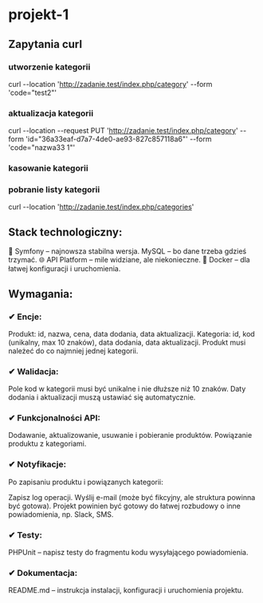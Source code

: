 # projekt-1

## Zapytania curl

### utworzenie kategorii

curl --location 'http://zadanie.test/index.php/category' --form 'code="test2"'

### aktualizacja kategorii

curl --location --request PUT 'http://zadanie.test/index.php/category' --form 'id="36a33eaf-d7a7-4de0-ae93-827c857118a6"' --form 'code="nazwa33 1"'

### kasowanie kategorii



### pobranie listy kategorii

curl --location 'http://zadanie.test/index.php/categories'

### 

## Stack technologiczny:

🚀 Symfony – najnowsza stabilna wersja. MySQL – bo dane trzeba gdzieś trzymać.
🌐 API Platform – mile widziane, ale niekonieczne. 🐳 Docker – dla łatwej konfiguracji i uruchomienia.

## Wymagania:

### ✔ Encje:
Produkt: id, nazwa, cena, data dodania, data aktualizacji.
Kategoria: id, kod (unikalny, max 10 znaków), data dodania, data aktualizacji.
Produkt musi należeć do co najmniej jednej kategorii.

### ✔ Walidacja:
Pole kod w kategorii musi być unikalne i nie dłuższe niż 10 znaków.
Daty dodania i aktualizacji muszą ustawiać się automatycznie.

### ✔ Funkcjonalności API:
Dodawanie, aktualizowanie, usuwanie i pobieranie produktów.
Powiązanie produktu z kategoriami.

### ✔ Notyfikacje:
Po zapisaniu produktu i powiązanych kategorii:

Zapisz log operacji.
Wyślij e-mail (może być fikcyjny, ale struktura powinna być gotowa).
Projekt powinien być gotowy do łatwej rozbudowy o inne powiadomienia, np. Slack, SMS.

### ✔ Testy:
PHPUnit – napisz testy do fragmentu kodu wysyłającego powiadomienia.

### ✔ Dokumentacja:
README.md – instrukcja instalacji, konfiguracji i uruchomienia projektu.
